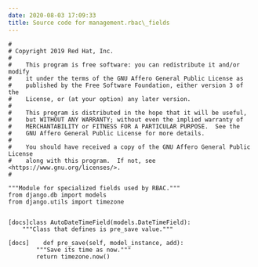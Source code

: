 ```yaml
---
date: 2020-08-03 17:09:33
title: Source code for management.rbac\_fields
---
```


    #
    # Copyright 2019 Red Hat, Inc.
    #
    #    This program is free software: you can redistribute it and/or modify
    #    it under the terms of the GNU Affero General Public License as
    #    published by the Free Software Foundation, either version 3 of the
    #    License, or (at your option) any later version.
    #
    #    This program is distributed in the hope that it will be useful,
    #    but WITHOUT ANY WARRANTY; without even the implied warranty of
    #    MERCHANTABILITY or FITNESS FOR A PARTICULAR PURPOSE.  See the
    #    GNU Affero General Public License for more details.
    #
    #    You should have received a copy of the GNU Affero General Public License
    #    along with this program.  If not, see <https://www.gnu.org/licenses/>.
    #
    
    """Module for specialized fields used by RBAC."""
    from django.db import models
    from django.utils import timezone
    
    
    [docs]class AutoDateTimeField(models.DateTimeField):
        """Class that defines is pre_save value."""
    
    [docs]    def pre_save(self, model_instance, add):
            """Save its time as now."""
            return timezone.now()